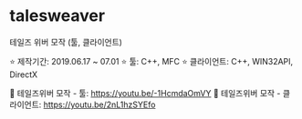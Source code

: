 # talesweaver
테일즈 위버 모작 (툴, 클라이언트)

⭐ 제작기간: 2019.06.17 ~ 07.01
⭐ 툴: C++, MFC
⭐ 클라이언트: C++, WIN32API, DirectX

📁 테일즈위버 모작 - 툴: https://youtu.be/-1HcmdaOmVY
📁 테일즈위버 모작 - 클라이언트: https://youtu.be/2nL1hzSYEfo
